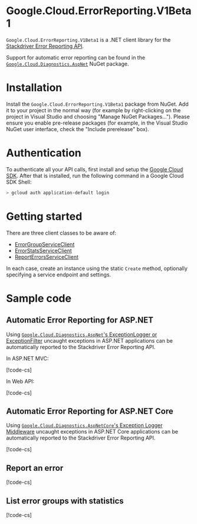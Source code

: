 # Google.Cloud.ErrorReporting.V1Beta1

`Google.Cloud.ErrorReporting.V1Beta1` is a .NET client
library for the [Stackdriver Error Reporting
API](https://cloud.google.com/error-reporting/).

Support for automatic error reporting can be found in the
[`Google.Cloud.Diagnostics.AspNet`](Google.Cloud.Diagnostics.AspNet/index.html)
NuGet package.

# Installation

Install the `Google.Cloud.ErrorReporting.V1Beta1` package from NuGet. Add it to
your project in the normal way (for example by right-clicking on the
project in Visual Studio and choosing "Manage NuGet Packages...").
Please ensure you enable pre-release packages (for example, in the
Visual Studio NuGet user interface, check the "Include prerelease"
box).

# Authentication

To authenticate all your API calls, first install and setup the
[Google Cloud SDK](https://cloud.google.com/sdk/). After that is
installed, run the following command in a Google Cloud SDK Shell:

```sh
> gcloud auth application-default login
```

# Getting started

There are three client classes to be aware of:

- [ErrorGroupServiceClient](obj/api/Google.Cloud.ErrorReporting.V1Beta1.ErrorGroupServiceClient.yml)
- [ErrorStatsServiceClient](obj/api/Google.Cloud.ErrorReporting.V1Beta1.ErrorStatsServiceClient.yml)
- [ReportErrorsServiceClient](obj/api/Google.Cloud.ErrorReporting.V1Beta1.ReportErrorsServiceClient.yml)

In each case, create an instance using the static `Create` method,
optionally specifying a service endpoint and settings.

# Sample code

## Automatic Error Reporting for ASP.NET

Using [`Google.Cloud.Diagnostics.AspNet`'s ExceptionLogger or ExceptionFilter](Google.Cloud.Diagnostics.AspNet/index.html)
uncaught exceptions in ASP.NET applications can be automatically reported to the Stackdriver Error Reporting API.

In ASP.NET MVC:

[!code-cs[](../Google.Cloud.Diagnostics.AspNet/obj/snippets/Google.Cloud.Diagnostics.AspNet.AspNet.txt#RegisterExceptionLoggerMvc)]

In Web API:

[!code-cs[](../Google.Cloud.Diagnostics.AspNet/obj/snippets/Google.Cloud.Diagnostics.AspNet.AspNet.txt#RegisterExceptionLoggerWebApi)]

## Automatic Error Reporting for ASP.NET Core

Using [`Google.Cloud.Diagnostics.AspNetCore`'s Exception Logger Middleware](Google.Cloud.Diagnostics.AspNetCore/index.html)
uncaught exceptions in ASP.NET Core applications can be automatically reported to the Stackdriver Error Reporting API.

[!code-cs[](../Google.Cloud.Diagnostics.AspNetCore/obj/snippets/Google.Cloud.Diagnostics.AspNetCore.AspNetCore.txt#ReportUnandledExceptions)]

## Report an error

[!code-cs[](obj/snippets/Google.Cloud.ErrorReporting.V1Beta1.ReportErrorsServiceClient.txt#ReportErrorEvent)]

## List error groups with statistics

[!code-cs[](obj/snippets/Google.Cloud.ErrorReporting.V1Beta1.ErrorStatsServiceClient.txt#ListGroupStats)]

